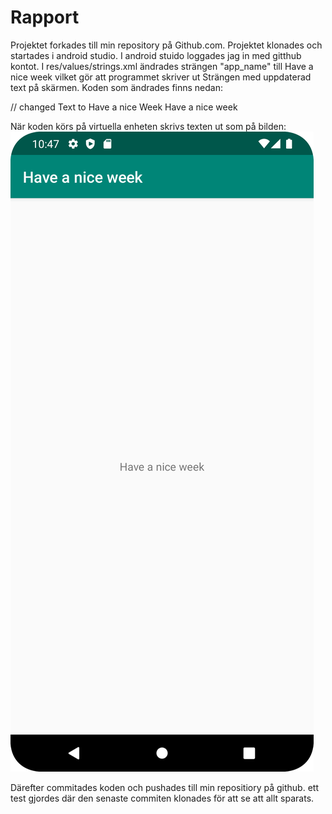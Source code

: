 
# Rapport
Projektet forkades till min repository på Github.com. Projektet klonades och startades i android studio. I android stuido loggades jag in med gitthub kontot.
I res/values/strings.xml ändrades strängen "app_name" till Have a nice week vilket gör att programmet skriver ut Strängen med uppdaterad text på skärmen.
Koden som ändrades finns nedan:

<resources>
    // changed Text to Have a nice Week
    <string name="app_name">Have a nice week</string>
</resources>

När koden körs på virtuella enheten skrivs texten ut som på bilden:
![](ScreenShot_Of_SomethingNice.png)

Därefter commitades koden och pushades till min repositiory på github.
ett test gjordes där den senaste commiten klonades för att se att allt sparats.

